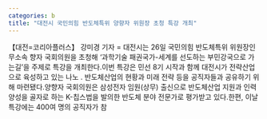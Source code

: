 ```yaml
---
categories: b
title: "대전시 국민의힘 반도체특위 양향자 위원장 초청 특강 개최"
---
```

【대전=코리아플러스】 강미경 기자 = 대전시는 26일 국민의힘 반도체특위 위원장인 무소속 향자 국회의원을 초청해 ‘과학기술 패권국가-세계를 선도하는 부민강국으로 가는길’을 주제로 특강을 개최한다.이번 특강은 민선 8기 시작과 함께 대전시가 전략산업으로 육성하고 있는 나노 ․ 반도체산업의 현황과 미래 전략 등을 공직자들과 공유하기 위해 마련됐다.양향자 국회의원은 삼성전자 임원(상무) 출신으로 반도체산업 지원과 인력양성을 골자로 하는 K-칩스법을 발의한 반도체 분야 전문가로 평가받고 있다.한편, 이날 특강에는 400여 명의 공직자가 참